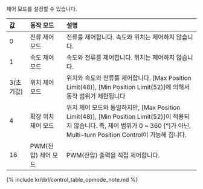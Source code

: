 제어 모드를 설정할 수 있습니다.

| 값        | 동작 모드           | 설명                                                                                                                                         |
|:----------|:--------------------|:---------------------------------------------------------------------------------------------------------------------------------------------|
| 0         | 전류 제어 모드      | 전류를 제어합니다. 속도와 위치는 제어하지 않습니다.                                                                                          |
| 1         | 속도 제어 모드      | 속도와 전류를 제어합니다. 위치는 제어하지 않습니다.                                                                                          |
| 3(초기값) | 위치 제어 모드      | 위치와 속도와 전류를 제어합니다. [Max Position Limit(48)], [Min Position Limit(52)]에 의해서 동작 범위가 제한됩니다                              |
| 4         | 확장 위치 제어 모드 | 위치 제어 모드와 동일하지만, [Max Position Limit(48)], [Min Position Limit(52)]이 적용되지 않습니다. 즉, 제어 범위가 0 ~ 360 [&deg;]가 아닌, Multi-turn Position Control이 가능해 집니다.  |
| 16        | PWM(전압) 제어 모드 | PWM(전압) 출력을 직접 제어합니다.                                                                                                            |

{% include kr/dxl/control_table_opmode_note.md %}


 
